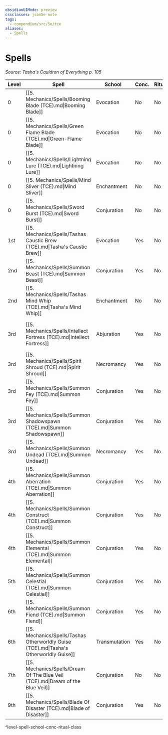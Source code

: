 ```yaml
---
obsidianUIMode: preview
cssclasses: json5e-note
tags:
  - compendium/src/5e/tce
aliases:
  - Spells
---
```

# Spells
*Source: Tasha's Cauldron of Everything p. 105* 

| Level | Spell | School | Conc. | Ritual | Class |
|-------|-------|--------|-------|--------|-------|
| 0 | [[5. Mechanics/Spells/Booming Blade (TCE).md\|Booming Blade]] | Evocation | No | No | Artificer, Sorcerer, Warlock, Wizard |
| 0 | [[5. Mechanics/Spells/Green Flame Blade (TCE).md\|Green-Flame Blade]] | Evocation | No | No | Artificer, Sorcerer, Warlock, Wizard |
| 0 | [[5. Mechanics/Spells/Lightning Lure (TCE).md\|Lightning Lure]] | Evocation | No | No | Artificer, Sorcerer, Warlock, Wizard |
| 0 | [[5. Mechanics/Spells/Mind Sliver (TCE).md\|Mind Sliver]] | Enchantment | No | No | Sorcerer, Warlock, Wizard |
| 0 | [[5. Mechanics/Spells/Sword Burst (TCE).md\|Sword Burst]] | Conjuration | No | No | Artificer, Sorcerer, Warlock, Wizard |
| 1st | [[5. Mechanics/Spells/Tashas Caustic Brew (TCE).md\|Tasha's Caustic Brew]] | Evocation | Yes | No | Artificer, Sorcerer, Wizard |
| 2nd | [[5. Mechanics/Spells/Summon Beast (TCE).md\|Summon Beast]] | Conjuration | Yes | No | Druid, Ranger |
| 2nd | [[5. Mechanics/Spells/Tashas Mind Whip (TCE).md\|Tasha's Mind Whip]] | Enchantment | No | No | Sorcerer, Wizard |
| 3rd | [[5. Mechanics/Spells/Intellect Fortress (TCE).md\|Intellect Fortress]] | Abjuration | Yes | No | Artificer, Bard, Sorcerer, Warlock, Wizard |
| 3rd | [[5. Mechanics/Spells/Spirit Shroud (TCE).md\|Spirit Shroud]] | Necromancy | Yes | No | Cleric, Paladin, Warlock, Wizard |
| 3rd | [[5. Mechanics/Spells/Summon Fey (TCE).md\|Summon Fey]] | Conjuration | Yes | No | Druid, Ranger, Warlock, Wizard |
| 3rd | [[5. Mechanics/Spells/Summon Shadowspawn (TCE).md\|Summon Shadowspawn]] | Conjuration | Yes | No | Warlock, Wizard |
| 3rd | [[5. Mechanics/Spells/Summon Undead (TCE).md\|Summon Undead]] | Necromancy | Yes | No | Warlock, Wizard |
| 4th | [[5. Mechanics/Spells/Summon Aberration (TCE).md\|Summon Aberration]] | Conjuration | Yes | No | Warlock, Wizard |
| 4th | [[5. Mechanics/Spells/Summon Construct (TCE).md\|Summon Construct]] | Conjuration | Yes | No | Artificer, Wizard |
| 4th | [[5. Mechanics/Spells/Summon Elemental (TCE).md\|Summon Elemental]] | Conjuration | Yes | No | Druid, Ranger, Wizard |
| 5th | [[5. Mechanics/Spells/Summon Celestial (TCE).md\|Summon Celestial]] | Conjuration | Yes | No | Cleric, Paladin |
| 6th | [[5. Mechanics/Spells/Summon Fiend (TCE).md\|Summon Fiend]] | Conjuration | Yes | No | Warlock, Wizard |
| 6th | [[5. Mechanics/Spells/Tashas Otherworldly Guise (TCE).md\|Tasha's Otherworldly Guise]] | Transmutation | Yes | No | Sorcerer, Warlock, Wizard |
| 7th | [[5. Mechanics/Spells/Dream Of The Blue Veil (TCE).md\|Dream of the Blue Veil]] | Conjuration | No | No | Bard, Sorcerer, Warlock, Wizard |
| 9th | [[5. Mechanics/Spells/Blade Of Disaster (TCE).md\|Blade of Disaster]] | Conjuration | Yes | No | Sorcerer, Warlock, Wizard |
^level-spell-school-conc-ritual-class
